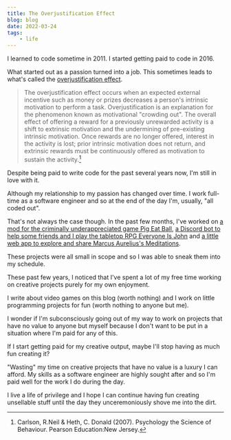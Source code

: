 ```yaml
---
title: The Overjustification Effect
blog: blog
date: 2022-03-24
tags:
    - life
---
```

I learned to code sometime in 2011. I started getting paid to code in 2016.

What started out as a passion turned into a job. This sometimes leads to what's called the [overjustification effect](https://en.wikipedia.org/wiki/Overjustification_effect).

> The overjustification effect occurs when an expected external incentive such as money or prizes decreases a person's intrinsic motivation to perform a task. Overjustification is an explanation for the phenomenon known as motivational "crowding out". The overall effect of offering a reward for a previously unrewarded activity is a shift to extrinsic motivation and the undermining of pre-existing intrinsic motivation. Once rewards are no longer offered, interest in the activity is lost; prior intrinsic motivation does not return, and extrinsic rewards must be continuously offered as motivation to sustain the activity.[^1]

Despite being paid to write code for the past several years now, I'm still in love with it.

Although my relationship to my passion has changed over time. I work full-time as a software engineer and so at the end of the day I'm, usually, "all coded out".

That's not always the case though. In the past few months, I've worked on [a mod for the criminally underappreciated game Pig Eat Ball](https://github.com/strategineer/speedrun-tools-peb), [a Discord bot to help some friends and I play the tabletop RPG Everyone Is John](https://github.com/strategineer/discord-bot) and [a little web app to explore and share Marcus Aurelius's Meditations](/blog/2022-01-26/).

These projects were all small in scope and so I was able to sneak them into my schedule.

These past few years, I noticed that I've spent a lot of my free time working on creative projects purely for my own enjoyment.

I write about video games on this blog (worth nothing) and I work on little programming projects for fun (worth nothing to anyone but me).

I wonder if I'm subconsciously going out of my way to work on projects that have no value to anyone but myself because I don't want to be put in a situation where I'm paid for any of this.

If I start getting paid for my creative output, maybe I'll stop having as much fun creating it?

"Wasting" my time on creative projects that have no value is a luxury I can afford. My skills as a software engineer are highly sought after and so I'm paid well for the work I do during the day.

I live a life of privilege and I hope I can continue having fun creating unsellable stuff until the day they unceremoniously shove me into the dirt.

[^1]: Carlson, R.Neil & Heth, C. Donald (2007). Psychology the Science of Behaviour. Pearson Education:New Jersey.

